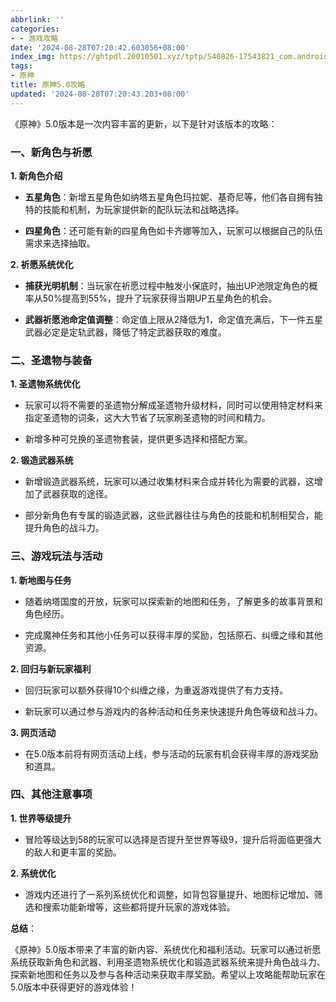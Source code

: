 ```yaml
---
abbrlink: ''
categories:
- - 游戏攻略
date: '2024-08-28T07:20:42.603056+08:00'
index_img: https://ghtpdl.20010501.xyz/tptp/S40826-17543821_com.android.chrome.png
tags:
- 原神
title: 原神5.0攻略
updated: '2024-08-28T07:20:43.203+08:00'
---
```

《原神》5.0版本是一次内容丰富的更新，以下是针对该版本的攻略：



### 一、新角色与祈愿



**1. 新角色介绍**

- **五星角色**：新增五星角色如纳塔五星角色玛拉妮、基奇尼等，他们各自拥有独特的技能和机制，为玩家提供新的配队玩法和战略选择。

- **四星角色**：还可能有新的四星角色如卡齐娜等加入，玩家可以根据自己的队伍需求来选择抽取。



**2. 祈愿系统优化**

- **捕获光明机制**：当玩家在祈愿过程中触发小保底时，抽出UP池限定角色的概率从50%提高到55%，提升了玩家获得当期UP五星角色的机会。

- **武器祈愿池命定值调整**：命定值上限从2降低为1，命定值充满后，下一件五星武器必定是定轨武器，降低了特定武器获取的难度。



### 二、圣遗物与装备



**1. 圣遗物系统优化**

- 玩家可以将不需要的圣遗物分解成圣遗物升级材料，同时可以使用特定材料来指定圣遗物的词条，这大大节省了玩家刷圣遗物的时间和精力。

- 新增多种可兑换的圣遗物套装，提供更多选择和搭配方案。



**2. 锻造武器系统**

- 新增锻造武器系统，玩家可以通过收集材料来合成并转化为需要的武器，这增加了武器获取的途径。

- 部分新角色有专属的锻造武器，这些武器往往与角色的技能和机制相契合，能提升角色的战斗力。



### 三、游戏玩法与活动



**1. 新地图与任务**

- 随着纳塔国度的开放，玩家可以探索新的地图和任务，了解更多的故事背景和角色经历。

- 完成魔神任务和其他小任务可以获得丰厚的奖励，包括原石、纠缠之缘和其他资源。



**2. 回归与新玩家福利**

- 回归玩家可以额外获得10个纠缠之缘，为重返游戏提供了有力支持。

- 新玩家可以通过参与游戏内的各种活动和任务来快速提升角色等级和战斗力。



**3. 网页活动**

- 在5.0版本前将有网页活动上线，参与活动的玩家有机会获得丰厚的游戏奖励和道具。



### 四、其他注意事项



**1. 世界等级提升**

- 冒险等级达到58的玩家可以选择是否提升至世界等级9，提升后将面临更强大的敌人和更丰富的奖励。



**2. 系统优化**

- 游戏内还进行了一系列系统优化和调整，如背包容量提升、地图标记增加、筛选和搜索功能新增等，这些都将提升玩家的游戏体验。



**总结**：

《原神》5.0版本带来了丰富的新内容、系统优化和福利活动。玩家可以通过祈愿系统获取新角色和武器、利用圣遗物系统优化和锻造武器系统来提升角色战斗力、探索新地图和任务以及参与各种活动来获取丰厚奖励。希望以上攻略能帮助玩家在5.0版本中获得更好的游戏体验！
